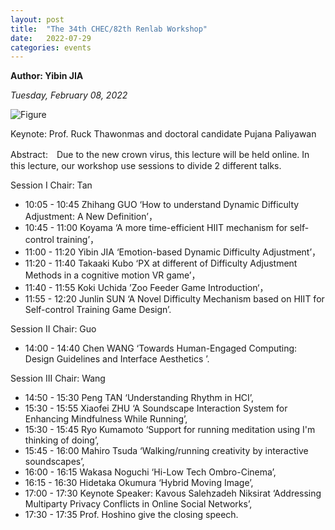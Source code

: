 ```yaml
---
layout: post
title:  "The 34th CHEC/82th Renlab Workshop"
date:   2022-07-29 
categories: events
---
```


**Author: Yibin JIA**

*Tuesday, February 08, 2022*

![Figure](https://live.staticflickr.com/65535/52408689088_b1b0a6a1fe_c.jpg)

Keynote: Prof. Ruck Thawonmas and doctoral candidate Pujana Paliyawan
 
 Abstract:　Due to the new crown virus, this lecture will be held online. In this lecture, our workshop use sessions to divide 2 different talks.
 
Session I Chair: Tan	
- 10:05 - 10:45	Zhihang GUO	‘How to understand Dynamic Difficulty Adjustment: A New Definition’，	
- 10:45 - 11:00	Koyama	‘A more time-efficient HIIT mechanism for self-control training’，	
- 11:00 - 11:20	Yibin JIA	‘Emotion-based Dynamic Difficulty Adjustment’，	
- 11:20 - 11:40	Takaaki Kubo	‘PX at different of Difficulty Adjustment Methods in a cognitive motion VR game’，	
- 11:40 - 11:55	Koki Uchida	’Zoo Feeder Game Introduction‘，
- 11:55 - 12:20	Junlin SUN	‘A Novel Difficulty Mechanism based on HIIT for Self-control Training Game Design’.	

Session II Chair: Guo	
- 14:00 - 14:40	Chen WANG	‘Towards Human-Engaged Computing: Design Guidelines and Interface Aesthetics ’.	

Session III Chair: Wang	
- 14:50 - 15:30	Peng TAN	‘Understanding Rhythm in HCI’,	
- 15:30 - 15:55	Xiaofei ZHU 	‘A Soundscape Interaction System for Enhancing Mindfulness While Running’,	
- 15:30 - 15:45	Ryo Kumamoto	‘Support for running meditation using I'm thinking of doing’,	
- 15:45 - 16:00	Mahiro Tsuda ‘Walking/running creativity by interactive soundscapes’,	
- 16:00 - 16:15	Wakasa Noguchi	‘Hi-Low Tech Ombro-Cinema’,	
- 16:15 - 16:30	Hidetaka Okumura	 ‘Hybrid Moving Image’,	
- 17:00 - 17:30	Keynote Speaker: Kavous Salehzadeh Niksirat	‘Addressing Multiparty Privacy Conflicts in Online Social Networks’,	
- 17:30 - 17:35	Prof. Hoshino give the closing speech.


